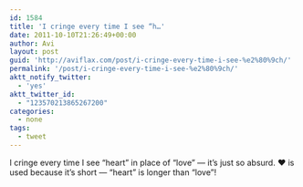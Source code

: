 ```yaml
---
id: 1584
title: 'I cringe every time I see “h…'
date: 2011-10-10T21:26:49+00:00
author: Avi
layout: post
guid: 'http://aviflax.com/post/i-cringe-every-time-i-see-%e2%80%9ch/'
permalink: '/post/i-cringe-every-time-i-see-%e2%80%9ch/'
aktt_notify_twitter:
  - 'yes'
aktt_twitter_id:
  - "123570213865267200"
categories:
  - none
tags:
  - tweet
---
```

I cringe every time I see “heart” in place of “love” — it’s just so absurd. ♥ is used because it’s short — “heart” is longer than “love”!